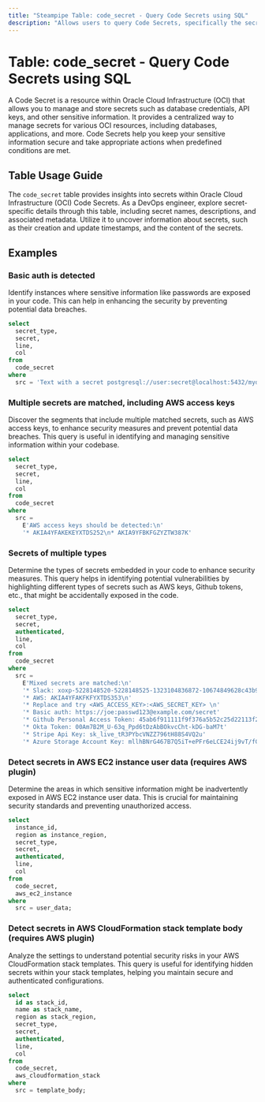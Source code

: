 ```yaml
---
title: "Steampipe Table: code_secret - Query Code Secrets using SQL"
description: "Allows users to query Code Secrets, specifically the secret's name, description, created and updated timestamps, and the secret's content. This provides insights into the secrets stored in the Code service."
---
```


# Table: code_secret - Query Code Secrets using SQL

A Code Secret is a resource within Oracle Cloud Infrastructure (OCI) that allows you to manage and store secrets such as database credentials, API keys, and other sensitive information. It provides a centralized way to manage secrets for various OCI resources, including databases, applications, and more. Code Secrets help you keep your sensitive information secure and take appropriate actions when predefined conditions are met.

## Table Usage Guide

The `code_secret` table provides insights into secrets within Oracle Cloud Infrastructure (OCI) Code Secrets. As a DevOps engineer, explore secret-specific details through this table, including secret names, descriptions, and associated metadata. Utilize it to uncover information about secrets, such as their creation and update timestamps, and the content of the secrets.

## Examples

### Basic auth is detected
Identify instances where sensitive information like passwords are exposed in your code. This can help in enhancing the security by preventing potential data breaches.

```sql
select
  secret_type,
  secret,
  line,
  col
from
  code_secret
where
  src = 'Text with a secret postgresql://user:secret@localhost:5432/mydb.'
```

### Multiple secrets are matched, including AWS access keys
Discover the segments that include multiple matched secrets, such as AWS access keys, to enhance security measures and prevent potential data breaches. This query is useful in identifying and managing sensitive information within your codebase.

```sql
select
  secret_type,
  secret,
  line,
  col
from
  code_secret
where
  src =
    E'AWS access keys should be detected:\n'
    '* AKIA4YFAKEKEYXTDS252\n* AKIA9YFBKFGZYZTW387K'
```

### Secrets of multiple types
Determine the types of secrets embedded in your code to enhance security measures. This query helps in identifying potential vulnerabilities by highlighting different types of secrets such as AWS keys, Github tokens, etc., that might be accidentally exposed in the code.

```sql
select
  secret_type,
  secret,
  authenticated,
  line,
  col
from
  code_secret
where
  src =
    E'Mixed secrets are matched:\n'
    '* Slack: xoxp-5228148520-5228148525-1323104836872-10674849628c43b9d4b4660f7f9a7b65\n'
    '* AWS: AKIA4YFAKFKFYXTDS353\n'
    '* Replace and try <AWS_ACCESS_KEY>:<AWS_SECRET_KEY> \n'
    '* Basic auth: https://joe:passwd123@example.com/secret'
    '* Github Personal Access Token: 45ab6f911111f9f376a5b52c25d22113f2b45fa1'
    '* Okta Token: 00Am7B2M_U-63q_Ppd6tDzAbBOkvcCht-kDG-baM7t'
    '* Stripe Api Key: sk_live_tR3PYbcVNZZ796tH88S4VQ2u'
    '* Azure Storage Account Key: mllhBNrG467B7Q5iT+ePFr6eLCE24ij9vT/fCeckOunfqzoGm8k5X9vKCphDaO81gmuzr89ldN+gKB0vlEHahg=='
```

### Detect secrets in AWS EC2 instance user data (requires AWS plugin)
Determine the areas in which sensitive information might be inadvertently exposed in AWS EC2 instance user data. This is crucial for maintaining security standards and preventing unauthorized access.

```sql
select
  instance_id,
  region as instance_region,
  secret_type,
  secret,
  authenticated,
  line,
  col
from
  code_secret,
  aws_ec2_instance
where
  src = user_data;
```

### Detect secrets in AWS CloudFormation stack template body (requires AWS plugin)
Analyze the settings to understand potential security risks in your AWS CloudFormation stack templates. This query is useful for identifying hidden secrets within your stack templates, helping you maintain secure and authenticated configurations.

```sql
select
  id as stack_id,
  name as stack_name,
  region as stack_region,
  secret_type,
  secret,
  authenticated,
  line,
  col
from
  code_secret,
  aws_cloudformation_stack
where
  src = template_body;
```